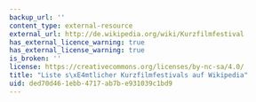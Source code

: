 ```yaml
---
backup_url: ''
content_type: external-resource
external_url: http://de.wikipedia.org/wiki/Kurzfilmfestival
has_external_licence_warning: true
has_external_license_warning: true
is_broken: ''
license: https://creativecommons.org/licenses/by-nc-sa/4.0/
title: "Liste s\xE4mtlicher Kurzfilmfestivals auf Wikipedia"
uid: ded70d46-1ebb-4717-ab7b-e931039c1bd9
---
```

